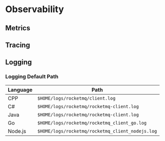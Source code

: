 # Observability

## Metrics

## Tracing

## Logging

### Logging Default Path

| Language | Path                                             |
| -------- | -------------------------------------------------|
| CPP      | `$HOME/logs/rocketmq/client.log`                 |
| C#       | `$HOME/logs/rocketmq/rocketmq-client.log`        |
| Java     | `$HOME/logs/rocketmq/rocketmq-client.log`        |
| Go       | `$HOME/logs/rocketmq/rocketmq_client_go.log`     |
| Node.js  | `$HOME/logs/rocketmq/rocketmq_client_nodejs.log` |
